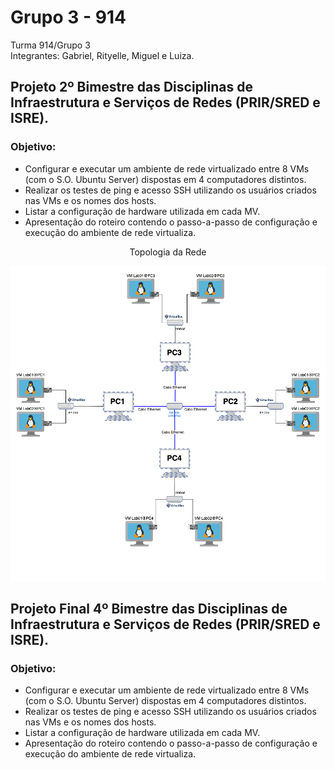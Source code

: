 # Grupo 3 - 914

Turma 914/Grupo 3
<br>
Integrantes: Gabriel, Rityelle, Miguel e Luiza.

## Projeto 2º Bimestre das Disciplinas de Infraestrutura e Serviços de Redes (PRIR/SRED e ISRE).

### Objetivo:
* Configurar e executar um ambiente de rede virtualizado entre 8 VMs (com o S.O. Ubuntu Server) dispostas em 4 computadores distintos.
* Realizar os testes de ping e acesso SSH utilizando os usuários criados nas VMs e os nomes dos hosts.
* Listar a configuração de hardware utilizada em cada MV.
* Apresentação do roteiro contendo o passo-a-passo de configuração e execução do ambiente de rede virtualiza.

<p><center> Topologia da Rede</center></p>   
   <img src="imagens/topologia.png" alt=""
	title="Topologia feita pelo Professor Alaelson"/>

## Projeto Final 4º Bimestre das Disciplinas de Infraestrutura e Serviços de Redes (PRIR/SRED e ISRE).

### Objetivo:
* Configurar e executar um ambiente de rede virtualizado entre 8 VMs (com o S.O. Ubuntu Server) dispostas em 4 computadores distintos.
* Realizar os testes de ping e acesso SSH utilizando os usuários criados nas VMs e os nomes dos hosts.
* Listar a configuração de hardware utilizada em cada MV.
* Apresentação do roteiro contendo o passo-a-passo de configuração e execução do ambiente de rede virtualiza.
